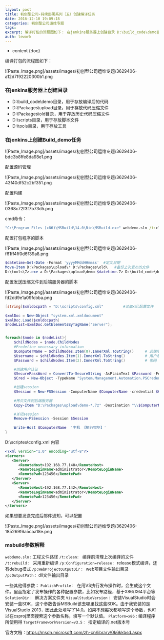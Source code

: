 ```yaml
---
layout: post
title: 初创型公司-持续部署系列（五）创建编译任务
date: 2016-12-10 19:09:18
categories: 初创型公司运维专题
tags:
excerpt: 编译打包的流程图如下： 在jenkins服务器上创建目录 D:\build_code\demo目录，用于存放编译后的代码 D:\Packages...
auth: lework
---
```

* content
{:toc}

编译打包的流程图如下：


![Paste_Image.png]/assets/images/初创型公司运维专题/3629406-a12d7f92220300b1.png


### 在jenkins服务器上创建目录

- D:\build_code\demo目录，用于存放编译后的代码
- D:\Packages\upload目录，用于存放代码压缩文件
- D:\Packages\old目录，用于存放历史代码压缩文件
- D:\scripts目录，用于存放脚本文件
- D:\tools目录，用于存放工具

### 在jenkins上创建Build_demo任务

![Paste_Image.png]/assets/images/初创型公司运维专题/3629406-bdc3b8ffe8da98e1.png

配置源码管理

![Paste_Image.png]/assets/images/初创型公司运维专题/3629406-43f40df52c2bf351.png

配置构建

![Paste_Image.png]/assets/images/初创型公司运维专题/3629406-0368c72f3f7b73d5.png


cmd命令：
```bat
"C:\Program Files (x86)\MSBuild\14.0\Bin\MSBuild.exe" webdemo.sln /t:clean /t:rebuild /p:Configuration=release  /p:WebProjectOutputDir=d:\build_code\demo /p:OutputPath=d:\build_code\demo\bin
```

配置打包程序的脚本

![Paste_Image.png]/assets/images/初创型公司运维专题/3629406-f61ff4ff0d6f39a8.png

```powershell
$datetime=Get-Date -Format 'yyyyMMddHHmmss'  #定义日期
Move-Item D:\Packages\upload\* D:\Packages\old\   #备份上次发布的文件
D:\tools\7z.exe a D:\Packages\upload\demo-$datetime.7z D:\build_code\demo\*    压缩编译代码
```

配置发送压缩文件到后端服务器的脚本

![Paste_Image.png]/assets/images/初创型公司运维专题/3629406-fd2dd9e1a09fcbba.png

```powershell
[string]$xmldocpath = "D:\scripts\config.xml"         #读取xml配置文件
 
$xmlDoc = New-Object "system.xml.xmldocument"
$xmlDoc.Load($xmldocpath)
$nodeList=$xmlDoc.GetElementsByTagName("Server");


foreach($node in $nodeList){
	$childNodes = $node.ChildNodes
	#Predefine necessary information
	$ComputerName = $childNodes.Item(0).InnerXml.ToString()     # 远端地址
	$Username = $childNodes.Item(1).InnerXml.ToString()         # 用户名
	$Password = $childNodes.Item(2).InnerXml.ToString()         # 密码

	#创建用户认证
	$SecurePassWord = ConvertTo-SecureString -AsPlainText $Password -Force
	$Cred = New-Object -TypeName "System.Management.Automation.PSCredential" -ArgumentList $Username, $SecurePassWord

	#创建session
	$Session = New-PSSession -ComputerName $ComputerName -credential $Cred
	
	#拷贝文件到后端服务器
	Copy-Item "D:\Packages\upload\demo-*.7z" -Destination "\\$ComputerName\d$\Packages\online"

	#关闭session
	Remove-PSSession -Session $Session
	
	Write-Host $ComputerName  '主机 【执行完毕】' 
}
```
D:\scriptes\config.xml 内容
```xml
<?xml version="1.0" encoding="utf-8"?>
<Servers>
   <Server>
      <RemoteHost>192.168.77.140</RemoteHost>
      <RemoteLoginName>administrator</RemoteLoginName>
      <RemotePwd>123456</RemotePwd>
   </Server>
   <Server>
      <RemoteHost>192.168.77.142</RemoteHost>
      <RemoteLoginName>administrator</RemoteLoginName>
      <RemotePwd>123456</RemotePwd>
   </Server>
</Servers>
```

如果想要发送完成后邮件通知，可以配置


![Paste_Image.png]/assets/images/初创型公司运维专题/3629406-185269f6a5caa18e.png



### msbuild参数解释
`webdemo.sln:`    工程文件路径
`/t:clean: ` 编译前清理上次编译的文件
`/t:rebuild： `采用重新编译
`/p:Configuration=release：`  release模式编译，还有debug模式
`/p:WebProjectOutputDir： `web项目文件输出目录
`/p:OutputPath：` dll文件输出目录

一些其他得参数：
`PublishProfile： `在用VS执行发布操作时，会生成这个文件。里面指定了发布操作的各种配置参数，比如发布路径，基于X86/X64平台等
`SolutionDir： `解决方案文件夹
`VisualStudioVersion： `安装VisualStudio时会安装一些SDK，这个参数告诉MSBuild该去哪里找这些SDK。由于我安装的是VisualStudio 2013，因此此处填写了14.0。如果不想每次都填写这个参数，也可以在csproj里面搜索这个参数名称，填写一个默认值。
`Platform=x86：`编译程序所使用得
`TargetFrameworkVersion=v3.5： `指定编译的.net版本号

官方文档：https://msdn.microsoft.com/zh-cn/library/0k6kkbsd.aspx

